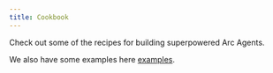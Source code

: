 ```yaml
---
title: Cookbook
---
```


Check out some of the recipes for building superpowered Arc Agents.

We also have some examples here [examples](https://github.com/eclipse-lmos/arc/tree/main/examples/src/main/kotlin).